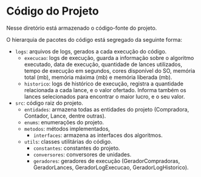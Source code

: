 # Código do Projeto

Nesse diretório está armazenado o código-fonte do projeto.

O hierarquia de pacotes do código está segregado da seguinte forma:

- `logs`: arquivos de logs, gerados a cada execução do código.
    - `execucao`: logs de execução, guarda a informação sobre o algoritmo executado, data de execução, quantidade de
      lances utilizados, tempo de execução em segundos, cores disponível do SO, memória total (mb), memória máxima (mb)
      e memória liberada (mb).
    - `historico`: logs de histórico de execução, registra a quantidade relacionada a cada lance, e o valor ofertado.
      Informa também os lances selecionados para encontrar o maior lucro, e o seu valor.
- `src`: código raiz do projeto.
    - `entidades`: armazena todas as entidades do projeto (Compradora, Contador, Lance, dentre outras).
    - `enums`: enumerações do projeto.
    - `metodos`: métodos implementados,
        - `interfaces`: armazena as interfaces dos algoritmos.
    - `utils`: classes utilitárias do código.
        - `constantes`: constantes do projeto.
        - `conversores`: conversores de unidades.
        - `geradores`: geradores de execução (GeradorCompradoras, GeradorLances, GeradorLogExecucao,
          GeradorLogHistorico).
